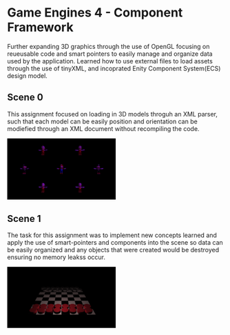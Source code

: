 <h1>Game Engines 4 - Component Framework</h1>

Further expanding 3D graphics through the use of OpenGL focusing on reueusable code and smart pointers to easily manage and organize data used by the application. Learned how to use external files to load assets through the use of tinyXML, and incoprated Enity Component System(ECS) design model.



<h2>Scene 0</h2>
This assignment focused on loading in 3D models throguh an XML parser, such that each model can be easily position and orientation can be modiefied through an XML document without recompiling the code.

<img src="images/FINAL-ComponentFramework-Scene0.png" width="50%"></img> 



<h2>Scene 1</h2>
The task for this assignment was to implement new concepts learned and apply the use of smart-pointers and components into the scene so data can be easily organized and any objects that were created would be destroyed ensuring no memory leakss occur.

<img src="images/FINAL-ComponentFramework-Scene1.png" width="50%"></img> 



